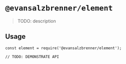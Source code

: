 # `@evansalzbrenner/element`

> TODO: description

## Usage

```
const element = require('@evansalzbrenner/element');

// TODO: DEMONSTRATE API
```
